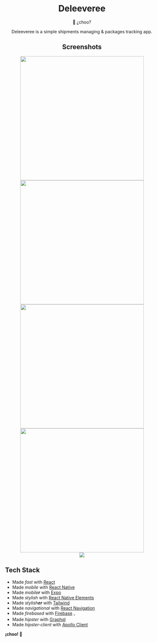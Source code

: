 <div align="center">
	<h1>Deleeveree</h1>
    🚚 ¿choo?

Deleeveree is a simple shipments managing & packages tracking app.

<h2>Screenshots</h2>


<img src="screenshots/Customers.png" width="405"/>  
<img src="screenshots/Orders.png" width="405"/>  
<img src="screenshots/Deliveries.png" width="405"/>  
<img src="screenshots/Order.png" width="405"/>
<br>
<img src="eas-update.svg"/>

</div>

## Tech Stack

- Made *fast* with [React](https://reactjs.org/)
- Made *mobile* with [React Native](https://reactnative.dev/)
- Made *mobile**r*** with [Expo](https://expo.dev/)
- Made *stylish* with [React Native Elements](https://reactnativeelements.com/)
- Made *stylish**er*** with [Tailwind](https://tailwindcss.com/)
- Made *navigational* with [React Navigation](https://reactnavigation.org/)
- Made *firebased* with [Firebase](https://firebase.google.com/) <sub>`💀`</sub>
- Made *hipster* with [Graphql](https://graphql.org/) 
- Made *hipster-client* with [Apollo Client](https://www.apollographql.com/docs/react/) 

<b> ¡choo! 🚚</b>
